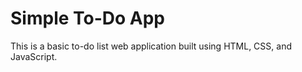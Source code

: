 # Simple To-Do App

This is a basic to-do list web application built using HTML, CSS, and JavaScript.
